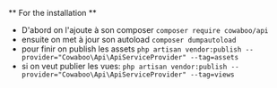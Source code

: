 ** For the installation **

- D'abord on l'ajoute à son composer `composer require cowaboo/api`
- ensuite on met à jour son autoload `composer dumpautoload`
- pour finir on publish les assets `php artisan vendor:publish --provider="Cowaboo\Api\ApiServiceProvider" --tag=assets`
- si on veut publier les vues: `php artisan vendor:publish --provider="Cowaboo\Api\ApiServiceProvider" --tag=views`
